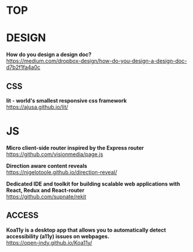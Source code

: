 # TOP


# DESIGN

**How do you design a design doc?**  
https://medium.com/dropbox-design/how-do-you-design-a-design-doc-d7b2f1fa4a0c



## CSS

**lit - world's smallest responsive css framework**  
https://ajusa.github.io/lit/



# JS

**Micro client-side router inspired by the Express router**  
https://github.com/visionmedia/page.js

**Direction aware content reveals**  
https://nigelotoole.github.io/direction-reveal/

**Dedicated IDE and toolkit for building scalable web applications with React, Redux and React-router**  
https://github.com/supnate/rekit



## ACCESS

**Koa11y is a desktop app that allows you to automatically detect accessibility (a11y) issues on webpages.**  
https://open-indy.github.io/Koa11y/
